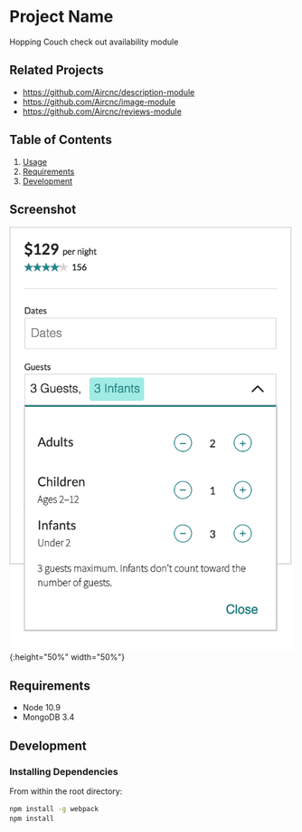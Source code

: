 # Project Name

Hopping Couch check out availability module

## Related Projects

  - https://github.com/Aircnc/description-module
  - https://github.com/Aircnc/image-module
  - https://github.com/Aircnc/reviews-module

## Table of Contents

1. [Usage](#Usage)
1. [Requirements](#requirements)
1. [Development](#development)

## Screenshot

![Screenshot of module](./__img__/checkout.png){:height="50%" width="50%"}

## Requirements


- Node 10.9
- MongoDB 3.4

## Development

### Installing Dependencies

From within the root directory:

```sh
npm install -g webpack
npm install
```

